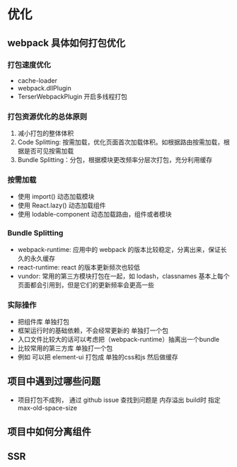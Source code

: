 # 优化

## webpack 具体如何打包优化
### 打包速度优化
- cache-loader
- webpack.dllPlugin
- TerserWebpackPlugin 开启多线程打包


### 打包资源优化的总体原则
1. 减小打包的整体体积
2. Code Splitting: 按需加载，优化页面首次加载体积。如根据路由按需加载，根据是否可见按需加载
3. Bundle Splitting：分包，根据模块更改频率分层次打包，充分利用缓存

### 按需加载
- 使用 import() 动态加载模块
- 使用 React.lazy() 动态加载组件
- 使用 lodable-component 动态加载路由，组件或者模块

### Bundle Splitting
- webpack-runtime: 应用中的 webpack 的版本比较稳定，分离出来，保证长久的永久缓存
- react-runtime: react 的版本更新频次也较低
- vundor: 常用的第三方模块打包在一起，如 lodash，classnames 基本上每个页面都会引用到，但是它们的更新频率会更高一些

### 实际操作
- 把组件库 单独打包
- 框架运行时的基础依赖，不会经常更新的 单独打一个包
- 入口文件比较大的话可以考虑把（webpack-runtime）抽离出一个bundle
- 比较常用的第三方库 单独打一个包
- 例如 可以把 element-ui 打包成 单独的css和js 然后做缓存

## 项目中遇到过哪些问题
- 项目打包不成狗， 通过 github issue 查找到问题是 内存溢出  build时 指定 max-old-space-size
## 项目中如何分离组件
## SSR
